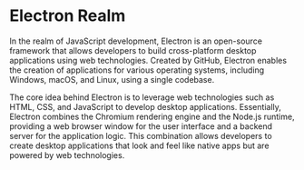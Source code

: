 # Electron Realm

In the realm of JavaScript development, Electron is an open-source framework that allows developers to build cross-platform desktop applications using web technologies. Created by GitHub, Electron enables the creation of applications for various operating systems, including Windows, macOS, and Linux, using a single codebase.

The core idea behind Electron is to leverage web technologies such as HTML, CSS, and JavaScript to develop desktop applications. Essentially, Electron combines the Chromium rendering engine and the Node.js runtime, providing a web browser window for the user interface and a backend server for the application logic. This combination allows developers to create desktop applications that look and feel like native apps but are powered by web technologies.